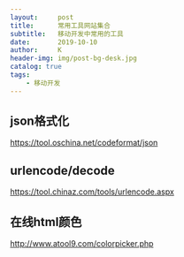 ```yaml
---
layout:     post
title:      常用工具网站集合
subtitle:   移动开发中常用的工具
date:       2019-10-10
author:     K
header-img: img/post-bg-desk.jpg
catalog: true
tags:
    - 移动开发
---
```


## json格式化

https://tool.oschina.net/codeformat/json

## urlencode/decode

https://tool.chinaz.com/tools/urlencode.aspx
	
## 在线html颜色

http://www.atool9.com/colorpicker.php

